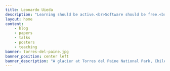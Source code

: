 ```yaml
---
title: Leonardo Uieda
description: "Learning should be active.<br>Software should be free.<br>Science should be open."
layout: home
content:
    - blog
    - papers
    - talks
    - posters
    - teaching
banner: torres-del-paine.jpg
banner_position: center left
banner_description: "A glacier at Torres del Paine National Park, Chile."
---
```

